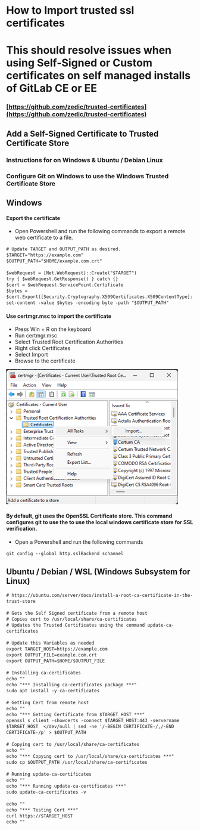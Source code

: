 # How to Import trusted ssl certificates
# This should resolve issues when using Self-Signed or Custom certificates on self managed installs of GitLab CE or EE 

### [https://github.com/zedic/trusted-certificates](https://github.com/zedic/trusted-certificates)

## Add a Self-Signed Certificate to Trusted Certificate Store

### Instructions for on Windows & Ubuntu / Debian Linux

### Configure Git on Windows to use the Windows Trusted Certificate Store

## Windows

#### Export the certificate
 - Open Powershell and run the following commands to export a remote web certificate to a file.
~~~
# Update TARGET and OUTPUT_PATH as desired. 
$TARGET="https://example.com"
$OUTPUT_PATH="$HOME/example.com.crt"

$webRequest = [Net.WebRequest]::Create("$TARGET")
try { $webRequest.GetResponse() } catch {}
$cert = $webRequest.ServicePoint.Certificate
$bytes = $cert.Export([Security.Cryptography.X509Certificates.X509ContentType]::Cert)
set-content -value $bytes -encoding byte -path "$OUTPUT_PATH"
~~~

#### Use certmgr.msc to import the certificate
  - Press Win + R on the keyboard
  - Run certmgr.msc
  - Select Trusted Root Certification Authorities
  - Right click Certificates
  - Select Import
  - Browse to the certificate

![certmgr.png](https://github.com/zedic/trusted-certificates/blob/main/certmgr.png?raw=true)

 #### By default, git uses the OpenSSL Certificate store.  This command configures git to use the to use the local windows certificate store for SSL verification.
  
  - Open a Powershell and run the following commands
~~~ 
git config --global http.sslBackend schannel
~~~

## Ubuntu / Debian / WSL (Windows Subsystem for Linux)

~~~ 
# https://ubuntu.com/server/docs/install-a-root-ca-certificate-in-the-trust-store

# Gets the Self Signed certificate from a remote host
# Copies cert to /usr/local/share/ca-certificates
# Updates the Trusted Certificates using the command update-ca-certificates

# Update this Variables as needed
export TARGET_HOST=https://example.com
export OUTPUT_FILE=example.com.crt
export OUTPUT_PATH=$HOME/$OUTPUT_FILE

# Installing ca-certificates
echo ""
echo "*** Installing ca-certificates package ***"
sudo apt install -y ca-certificates

# Getting Cert from remote host
echo ""
echo "*** Getting Certificate from $TARGET_HOST ***"
openssl s_client -showcerts -connect $TARGET_HOST:443 -servername $TARGET_HOST  </dev/null | sed -ne '/-BEGIN CERTIFICATE-/,/-END CERTIFICATE-/p' > $OUTPUT_PATH

# Copying cert to /usr/local/share/ca-certificates
echo ""
echo "*** Copying cert to /usr/local/share/ca-certificates ***"
sudo cp $OUTPUT_PATH /usr/local/share/ca-certificates

# Running update-ca-certificates 
echo ""
echo "*** Running update-ca-certificates ***"
sudo update-ca-certificates -v

echo ""
echo "*** Testing Cert ***"
curl https://$TARGET_HOST
echo ""
~~~
